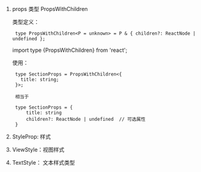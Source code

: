 1. props 类型 PropsWithChildren

    类型定义：

        type PropsWithChildren<P = unknown> = P & { children?: ReactNode | undefined };


    import type {PropsWithChildren} from 'react';

    使用：


        type SectionProps = PropsWithChildren<{
          title: string;
        }>;

        相当于

        type SectionProps = {
            title: string
            children?: ReactNode | undefined  // 可选属性
        }

2. StyleProp: 样式

3. ViewStyle：视图样式

4. TextStyle： 文本样式类型